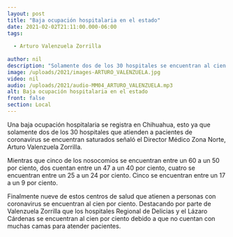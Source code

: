 ```yaml
---
layout: post
title: "Baja ocupación hospitalaria en el estado"
date: 2021-02-02T21:11:00.000-06:00
tags:
  
  - Arturo Valenzuela Zorrilla
  
author: nil
description: "Solamente dos de los 30 hospitales se encuentran al cien por ciento."
image: /uploads/2021/images-ARTURO_VALENZUELA.jpg
video: nil
audio: /uploads/2021/audio-MM04_ARTURO_VALENZUELA.mp3
alt: Baja ocupación hospitalaria en el estado
front: false
section: Local
---
```


Una baja ocupación hospitalaria se registra en Chihuahua, esto ya que solamente dos de los 30 hospitales que atienden a pacientes de coronavirus se encuentran saturados señaló el Director Médico Zona Norte, Arturo Valenzuela Zorrilla.

Mientras que cinco de los nosocomios se encuentran entre un 60 a un 50 por ciento, dos cuentan entre un 47 a un 40 por ciento, cuatro se encuentran entre un 25 a un 24 por ciento. Cinco se encuentran entre un 17 a un 9 por ciento. 

Finalmente nueve de estos centros de salud que atienen a personas con coronavirus se encuentran al cien por ciento. Destacando por parte de Valenzuela Zorrilla que los hospitales Regional de Delicias y el Lázaro Cárdenas se encuentran al cien por ciento debido a que no cuentan con muchas camas para atender pacientes.